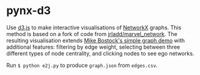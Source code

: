 # pynx-d3

Use [d3.js](https://d3js.org/) to make interactive visualisations of [NetworkX](https://networkx.github.io/) graphs. This method is based on a fork of code from [jrladd/marvel_network](https://github.com/jrladd/marvel_network). The resulting visualisation extends [Mike Bostock's simple graph demo](http://bl.ocks.org/mbostock/4062045) with additional features: filtering by edge weight, selecting between three different types of node centrality, and clicking nodes to see ego networks.

Run 
`$ python e2j.py` 
to produce `graph.json` from `edges.csv`.
